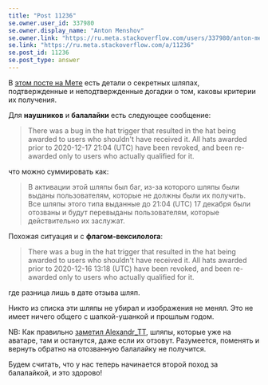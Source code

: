 ```yaml
---
title: "Post 11236"
se.owner.user_id: 337980
se.owner.display_name: "Anton Menshov"
se.owner.link: "https://ru.meta.stackoverflow.com/users/337980/anton-menshov"
se.link: "https://ru.meta.stackoverflow.com/a/11236"
se.post_id: 11236
se.post_type: answer
---
```

<p>В <a href="https://meta.stackexchange.com/a/357917/383809">этом посте на Мете</a> есть детали о секретных шляпах, подтвержденные и неподтвержденные догадки о том, каковы критерии их получения.</p>
<p>Для <strong>наушников</strong> и <strong>балалайки</strong> есть следующее сообщение:</p>
<blockquote>
<p>There was a bug in the hat trigger that resulted in the hat being awarded to users who shouldn't have received it. All hats awarded prior to 2020-12-17 21:04 (UTC) have been revoked, and been re-awarded only to users who actually qualified for it.</p>
</blockquote>
<p>что можно суммировать как:</p>
<blockquote>
<p>В активации этой шляпы был баг, из-за которого шляпы были выданы пользователям, которые не должны были их получить. Все шляпы этого типа выданные до 21:04 (UTC) 17 декабря были отозваны и будут перевыданы пользователям, которые действительно их заслужат.</p>
</blockquote>
<p>Похожая ситуация и с <strong>флагом-вексилолога</strong>:</p>
<blockquote>
<p>There was a bug in the hat trigger that resulted in the hat being awarded to users who shouldn't have received it. All hats awarded prior to 2020-12-16 13:18 (UTC) have been revoked, and been re-awarded only to users who actually qualified for it.</p>
</blockquote>
<p>где разница лишь в дате отзыва шляп.</p>
<p>Никто из списка эти шляпы не убирал и изображения не менял. Это не имеет ничего общего с шапкой-ушанкой и прошлым годом.</p>
<p>NB: Как правильно <a href="https://ru.meta.stackoverflow.com/a/11235/337980">заметил Alexandr_TT</a>, шляпы, которые уже на аватаре, там и останутся, даже если их отзовут. Разумеется, поменять и вернуть обратно на отозванную балалайку не получится.</p>
<p>Будем считать, что у нас теперь начинается второй поход за балалайкой, и это здорово!</p>
